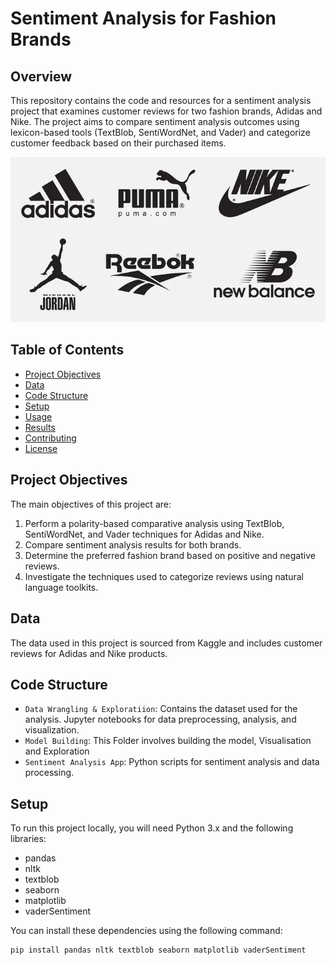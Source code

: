 # Sentiment Analysis for Fashion Brands

## Overview

This repository contains the code and resources for a sentiment analysis project that examines customer reviews for two fashion brands, Adidas and Nike. The project aims to compare sentiment analysis outcomes using lexicon-based tools (TextBlob, SentiWordNet, and Vader) and categorize customer feedback based on their purchased items.

![FashionBrands](fashion_brand.webp)
## Table of Contents

- [Project Objectives](#project-objectives)
- [Data](#data)
- [Code Structure](#code-structure)
- [Setup](#setup)
- [Usage](#usage)
- [Results](#results)
- [Contributing](#contributing)
- [License](#license)

## Project Objectives

The main objectives of this project are:

1. Perform a polarity-based comparative analysis using TextBlob, SentiWordNet, and Vader techniques for Adidas and Nike.
2. Compare sentiment analysis results for both brands.
3. Determine the preferred fashion brand based on positive and negative reviews.
4. Investigate the techniques used to categorize reviews using natural language toolkits.

## Data

The data used in this project is sourced from Kaggle and includes customer reviews for Adidas and Nike products.

## Code Structure

- `Data Wrangling & Exploratiion`: Contains the dataset used for the analysis. Jupyter notebooks for data preprocessing, analysis, and visualization.
- `Model Building`: This Folder involves building the model, Visualisation and Exploration
- `Sentiment Analysis App`: Python scripts for sentiment analysis and data processing.

## Setup

To run this project locally, you will need Python 3.x and the following libraries:

- pandas
- nltk
- textblob
- seaborn
- matplotlib
- vaderSentiment

You can install these dependencies using the following command:

```bash
pip install pandas nltk textblob seaborn matplotlib vaderSentiment
